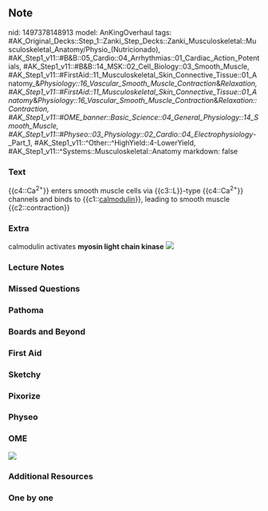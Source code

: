 ## Note
nid: 1497378148913
model: AnKingOverhaul
tags: #AK_Original_Decks::Step_1::Zanki_Step_Decks::Zanki_Musculoskeletal::Musculoskeletal_Anatomy/Physio_(Nutricionado), #AK_Step1_v11::#B&B::05_Cardio::04_Arrhythmias::01_Cardiac_Action_Potentials, #AK_Step1_v11::#B&B::14_MSK::02_Cell_Biology::03_Smooth_Muscle, #AK_Step1_v11::#FirstAid::11_Musculoskeletal_Skin_Connective_Tissue::01_Anatomy_&_Physiology::16_Vascular_Smooth_Muscle_Contraction_&_Relaxation, #AK_Step1_v11::#FirstAid::11_Musculoskeletal_Skin_Connective_Tissue::01_Anatomy_&_Physiology::16_Vascular_Smooth_Muscle_Contraction_&_Relaxation::Contraction, #AK_Step1_v11::#OME_banner::Basic_Science::04_General_Physiology::14_Smooth_Muscle, #AK_Step1_v11::#Physeo::03_Physiology::02_Cardio::04_Electrophysiology_-_Part_1, #AK_Step1_v11::^Other::^HighYield::4-LowerYield, #AK_Step1_v11::^Systems::Musculoskeletal::Anatomy
markdown: false

### Text
{{c4::Ca<sup>2+</sup>}} enters smooth muscle cells via
{{c3::L}}-type {{c4::Ca<sup>2+</sup>}} channels and binds to
{{c1::<u>calmodulin</u>}}, leading to smooth muscle
{{c2::contraction}}

### Extra
<div>calmodulin activates <b>myosin light chain kinase</b>
<img src="paste-212905823830017.jpg" class="resizer"></div>

### Lecture Notes


### Missed Questions


### Pathoma


### Boards and Beyond


### First Aid


### Sketchy


### Pixorize


### Physeo


### OME
<div class="ome-widget">
  <a href=
  "https://onlinemeded.org/spa/general-physiology/smooth-muscle/acquire?ref=anki">
  <img src="_OME_AnkiFlashcards_Lesson_2.png"></a>
</div>

### Additional Resources


### One by one

